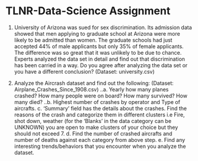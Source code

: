 # TLNR-Data-Science Assignment

1.	University of Arizona was sued for sex discrimination. Its admission data showed that 
men applying to graduate school at Arizona were more likely to be admitted than women.
The graduate schools had just accepted 44% of male applicants but only 35% of female 
applicants. The difference was so great that it was unlikely to be due to chance.
Experts analyzed the data set in detail and find out that discrimination has been carried
in a way. Do you agree after analyzing the data set or you have a different conclusion? 
(Dataset: university.csv)

2.	Analyze the Aircrash dataset and find out the following: 
(Dataset: Airplane_Crashes_Since_1908.csv)
..a.	Yearly how many planes crashed? How many people were on board? How many survived? 
How many died?
..b.	Highest number of crashes by operator and Type of aircrafts.
c.	‘Summary’ field has the details about the crashes. Find the reasons of the crash and 
categorize them in different clusters i.e Fire, shot down, weather (for the ‘Blanks’ in 
the data category can be UNKNOWN) you are open to make clusters of your choice but they 
should not exceed 7.
d.	Find the number of crashed aircrafts and number of deaths against each category from 
above step.
e.	Find any interesting trends/behaviors that you encounter when you analyze the dataset.

